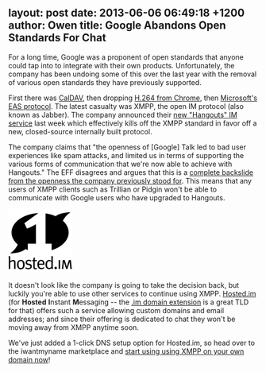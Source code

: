 layout: post
date: 2013-06-06 06:49:18 +1200
author: Owen
title: Google Abandons Open Standards For Chat
----

For a long time, Google was a proponent of open standards that anyone could tap into to integrate with their own products. Unfortunately, the company has been undoing some of this over the last year with the removal of various open standards they have previously supported.

First there was [CalDAV](http://www.zdnet.com/google-do-what-you-want-with-reader-but-dont-kill-caldav-7000012628/), then dropping [H.264 from Chrome](http://arstechnica.com/business/2011/01/googles-dropping-h264-from-chrome-a-step-backward-for-openness/), then [Microsoft's EAS protocol](http://www.wpcentral.com/google-drops-exchange-activesync-what-s-it-mean-windows-phone). The latest casualty was XMPP, the open IM protocol (also known as Jabber). The company announced their [new "Hangouts" IM service](http://www.theverge.com/2013/5/15/4318830/inside-hangouts-googles-big-fix-for-its-messaging-mess) last week which effectively kills off the XMPP standard in favor off a new, closed-source internally built protocol.

The company claims that "the openness of [Google] Talk led to bad user experiences like spam attacks, and limited us in terms of supporting the various forms of communication that we're now able to achieve with Hangouts." The EFF disagrees and argues that this is a [complete backslide from the openness the company previously stood for](https://www.eff.org/deeplinks/2013/05/google-abandons-open-standards-instant-messaging). This means that any users of XMPP clients such as Trillian or Pidgin won't be able to communicate with Google users who have upgraded to Hangouts.

![Hosted.im Logo](/media/2013-06-06-logo-business-hosted_im.png)

It doesn't look like the company is going to take the decision back, but luckily you're able to use other services to continue using XMPP. [Hosted.im](http://hosted.im/) (for **Hosted** **I**nstant **M**essaging -- the [.im domain extension](https://iwantmyname.com/domains/im-domain-name-registration-for-isle-of-man) is a great TLD for that) offers such a service allowing custom domains and email addresses; and since their offering is dedicated to chat they won't be moving away from XMPP anytime soon.

We've just added a 1-click DNS setup option for Hosted.im, so head over to the iwantmyname marketplace and [start using using XMPP on your own domain now](https://iwantmyname.com/services/business/hosted.im-xmpp-custom-domain)!
